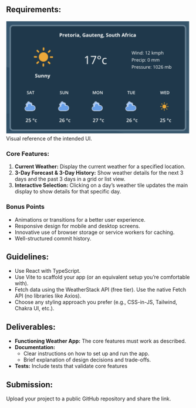 ## Requirements:

  ![UI Mockup](mockup.png)  
  Visual reference of the intended UI.

### Core Features:

1. **Current Weather:** Display the current weather for a specified location.
2. **3-Day Forecast & 3-Day History:** Show weather details for the next 3 days and the past 3 days in a grid or list view.
3. **Interactive Selection:** Clicking on a day’s weather tile updates the main display to show details for that specific day.

### Bonus Points
 - Animations or transitions for a better user experience.
 - Responsive design for mobile and desktop screens.
 - Innovative use of browser storage or service workers for caching.
 - Well-structured commit history.

## Guidelines:
 - Use React with TypeScript.
 - Use Vite to scaffold your app (or an equivalent setup you’re comfortable with).
 - Fetch data using the WeatherStack API (free tier). Use the native Fetch API (no libraries like Axios).
 - Choose any styling approach you prefer (e.g., CSS-in-JS, Tailwind, Chakra UI, etc.).

## Deliverables:
- **Functioning Weather App:** The core features must work as described.
- **Documentation:**
  - Clear instructions on how to set up and run the app.
  - Brief explanation of design decisions and trade-offs.
- **Tests:** Include tests that validate core features

## Submission:
Upload your project to a public GitHub repository and share the link.
